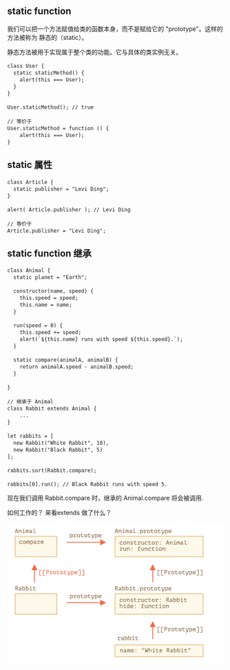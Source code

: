 ##  static function
我们可以把一个方法赋值给类的函数本身，而不是赋给它的 "prototype"。这样的方法被称为 静态的（static）。

静态方法被用于实现属于整个类的功能。它与具体的类实例无关。
```
class User {
  static staticMethod() {
    alert(this === User);
  }
}

User.staticMethod(); // true

// 等价于
User.staticMethod = function () {
    alert(this === User);
}

```

## static 属性
```
class Article {
  static publisher = "Levi Ding";
}

alert( Article.publisher ); // Levi Ding

// 等价于
Article.publisher = "Levi Ding";
```
## static function 继承
```
class Animal {
  static planet = "Earth";

  constructor(name, speed) {
    this.speed = speed;
    this.name = name;
  }

  run(speed = 0) {
    this.speed += speed;
    alert(`${this.name} runs with speed ${this.speed}.`);
  }

  static compare(animalA, animalB) {
    return animalA.speed - animalB.speed;
  }

}

// 继承于 Animal
class Rabbit extends Animal {
    ...
}

let rabbits = [
  new Rabbit("White Rabbit", 10),
  new Rabbit("Black Rabbit", 5)
];

rabbits.sort(Rabbit.compare);

rabbits[0].run(); // Black Rabbit runs with speed 5.
```
现在我们调用 Rabbit.compare 时，继承的 Animal.compare 将会被调用.

如何工作的？ 来看extends 做了什么？

<img src="./assets/static_extends.png"/>
